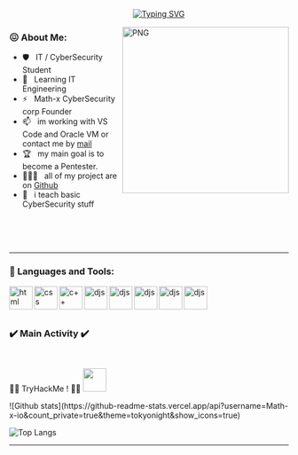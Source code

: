 ㅤㅤㅤㅤㅤㅤㅤㅤㅤㅤㅤㅤㅤㅤㅤㅤㅤ
[![Typing SVG](https://readme-typing-svg.herokuapp.com?font=Fira+code&pause=1000&color=800CF7&width=435&lines=Hi+im+Math-x+Cybersecurity)](https://git.io/typing-svg)

<img align="right" alt="PNG" src="https://cdn.discordapp.com/attachments/416885013175336962/1011308891717513276/3000.png" width="300px"/>



### 😖 About Me:


- 🛡️ &nbsp; IT / CyberSecurity Student
- 🌱 &nbsp; Learning IT Engineering 
- ⚡ &nbsp; Math-x CyberSecurity corp Founder
- 📫 &nbsp; im working with VS Code and Oracle VM or contact me by [mail](mailto:mrtamarelle@gmail.com?subject=[Contact])
- 🏆 &nbsp; my main goal is to become a Pentester.
- 👨🏻‍💻 &nbsp; all of my project are on [Github](https://github.com/Math-x-io?tab=repositories)
- 💬 &nbsp; i teach basic CyberSecurity stuff



<br>
<br>
<br>

<hr>

### 🔨 Languages and Tools:

<a href="https://nodejs.org" target="_blank"><img align="left" alt="html" height ="42px" src="https://cdn.discordapp.com/attachments/416885013175336962/1011335544371949679/unknown.png"></a> 

<a href="https://nodejs.org" target="_blank"><img align="left" alt="css" height ="42px" src="https://cdn.discordapp.com/attachments/416885013175336962/1011335717877731338/unknown.png"></a> 
 
<a href="https://nodejs.org" target="_blank"><img align="left" alt="c++" height ="42px" src="https://cdn.discordapp.com/attachments/416885013175336962/1011321182764662834/kisspng-the-c-programming-language-computer-icons-comput-programming-5acadc2e16ef78.280689641523244078094.png"></a> 
      
<a href="https://nodejs.org" target="_blank"><img align="left" alt="djs" height ="42px" src="https://cdn.discordapp.com/attachments/852902611824410634/915243410414272572/PikPng.com_python-logo-png_2301371.png"></a>


<a href="https://nodejs.org" target="_blank"><img align="left" alt="djs" height ="42px" src="https://cdn.discordapp.com/attachments/852902611824410634/915241693748547604/unknown.png"></a>


<a href="https://nodejs.org" target="_blank"><img align="left" alt="djs" height ="42px" src="https://cdn.discordapp.com/attachments/416885013175336962/1011318156133937254/unknown.png"></a>

<a href="https://nodejs.org" target="_blank"><img align="left" alt="djs" height ="42px" src="https://cdn.discordapp.com/attachments/416885013175336962/1011321617995006063/unknown.png"></a>

<a href="https://nodejs.org" target="_blank"><img align="left" alt="djs" height ="42px" src="https://cdn.discordapp.com/attachments/416885013175336962/1011317899476095067/unknown.png"></a>





<br><br><br>
### ✔️ Main Activity ✔️
<br>
<p align=center>
  <div align=center>
   </div>

 
 🐱‍💻 TryHackMe ! 🐱‍💻 <a href="https://tryhackme.com/p/0nizuk4"> <img src="https://cdn.discordapp.com/attachments/416885013175336962/1011314263979196576/THMlogo-gray_scale.png" height ="42px"></a>
 

</p>
![Github stats](https://github-readme-stats.vercel.app/api?username=Math-x-io&count_private=true&theme=tokyonight&show_icons=true) 

![Top Langs](https://github-readme-stats.vercel.app/api/top-langs/?username=charlesadrien24&layout=compact&theme=tokyonight)

<hr>
